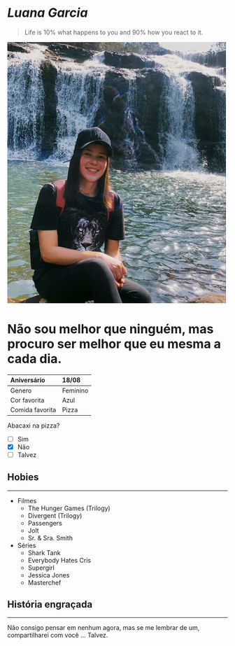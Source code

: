 # _Luana Garcia_

>Life is 10% what happens to you and 90% how you react to it.

![Eu](imagem/eu-500.jpeg)

Não sou melhor que ninguém, mas procuro ser melhor que eu mesma a cada dia.
===

| Aniversário | 18/08 |
|:-----------|:-----|
| Genero | Feminino  |
|Cor favorita| Azul |
|Comida favorita| Pizza|

Abacaxi na pizza?
- [ ] Sim
- [x] Não
- [ ] Talvez

## Hobies
---
- Filmes 
  - The Hunger Games (Trilogy)
  - Divergent (Trilogy)
  - Passengers
  - Jolt
  - Sr. & Sra. Smith
- Séries
  - Shark Tank
  - Everybody Hates Cris
  - Supergirl
  - Jessica Jones
  - Masterchef

## História engraçada
---
Não consigo pensar em nenhum agora, mas se me lembrar de um, compartilharei com você ... Talvez.




